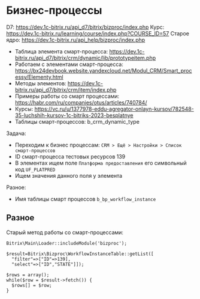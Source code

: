 # Бизнес-процессы
D7: https://dev.1c-bitrix.ru/api_d7/bitrix/bizproc/index.php
Курс: https://dev.1c-bitrix.ru/learning/course/index.php?COURSE_ID=57
Старое ядро: https://dev.1c-bitrix.ru/api_help/bizproc/index.php

- Таблица элемента смарт-процесса: https://dev.1c-bitrix.ru/api_d7/bitrix/crm/dynamic/lib/prototypeitem.php
- Работаем с элементами смарт-процесса: https://bx24devbook.website.yandexcloud.net/Modul_CRM/Smart_processy/Elementy.html
- Методы элементов: https://dev.1c-bitrix.ru/api_d7/bitrix/crm/item/index.php
- Примеры работы со смарт процессами: https://habr.com/ru/companies/otus/articles/740784/
- Курсы: https://vc.ru/u/1377978-eddu-agregator-onlayn-kursov/782548-35-luchshih-kursov-1c-bitriks-2023-besplatnye
- Таблицы смарт-процессов: b_crm_dynamic_type

Задача:
- Переходим к бизнес процессам: `CRM > Ещё > Настройки > Список смарт-процессов`
- ID смарт-процесса тестовых ресурсов 139
- В элементах ищем поле `Платформа предоставления` его символьный код `UF_PLATPRED`
- Ищем значения данного поля у элемента

Разное:
- Имя таблицы смарт процессов `b_bp_workflow_instance`

## Разное
Старый метод работы со смарт-процессами:

    Bitrix\Main\Loader::includeModule('bizproc'); 

    $result=Bitrix\Bizproc\WorkflowInstanceTable::getList([
      "filter"=>["ID"=>139],
      "select"=>["ID","STATE"]]);

    $rows = array();
    while($row = $result->fetch()) {
      $rows[] = $row;
    }
